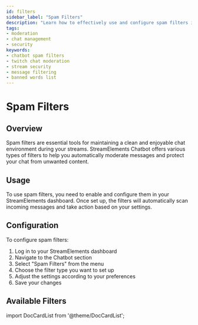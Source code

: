 ```yaml
---
id: filters
sidebar_label: "Spam Filters"
description: "Learn how to effectively use and configure spam filters in StreamElements Chatbot to manage chat interactions and enhance stream security."
tags:
- moderation
- chat management
- security
keywords:
- chatbot spam filters
- twitch chat moderation
- stream security
- message filtering
- banned words list
---
```


# Spam Filters

## Overview

Spam filters are essential tools for maintaining a clean and enjoyable chat environment during your streams. StreamElements Chatbot offers various types of filters to help you automatically moderate messages and protect your chat from unwanted content.

## Usage

To use spam filters, you need to enable and configure them in your StreamElements dashboard. Once set up, the filters will automatically scan incoming messages and take action based on your settings.

## Configuration

To configure spam filters:

1. Log in to your StreamElements dashboard
2. Navigate to the Chatbot section
3. Select "Spam Filters" from the menu
4. Choose the filter type you want to set up
5. Adjust the settings according to your preferences
6. Save your changes

## Available Filters

import DocCardList from '@theme/DocCardList';

<DocCardList />

